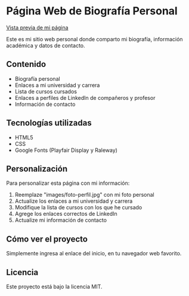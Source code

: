 # Página Web de Biografía Personal

[Vista previa de mi página]([https://karimebriguittecaripuma22.github.io](https://karimebriguittecaripuma22.github.io/KarimeBriguitteCariPuma2.github.io/))

Este es mi sitio web personal donde comparto mi biografía, información académica y datos de contacto.

## Contenido

- Biografía personal
- Enlaces a mi universidad y carrera
- Lista de cursos cursados
- Enlaces a perfiles de LinkedIn de compañeros y profesor
- Información de contacto

## Tecnologías utilizadas

- HTML5
- CSS
- Google Fonts (Playfair Display y Raleway)

## Personalización

Para personalizar esta página con mi información:

1. Reemplaze "images/foto-perfil.jpg" con mi foto personal
2. Actualize los enlaces a mi universidad y carrera
3. Modifique la lista de cursos con los que he cursado
4. Agrege los enlaces correctos de LinkedIn
5. Actualize mi información de contacto

## Cómo ver el proyecto

Simplemente ingresa al enlace del inicio, en tu navegador web favorito.

## Licencia

Este proyecto está bajo la licencia MIT.
